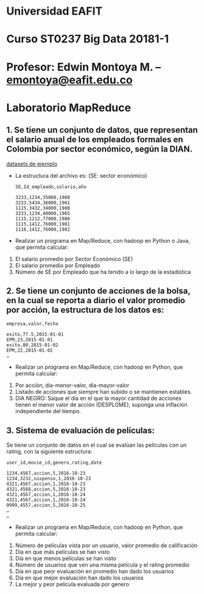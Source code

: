 # Universidad EAFIT
# Curso ST0237 Big Data 20181-1
# Profesor: Edwin Montoya M. – emontoya@eafit.edu.co

# Laboratorio MapReduce

## 1. Se tiene un conjunto de datos, que representan el salario anual de los empleados formales en Colombia por sector económico, según la DIAN.

[datasets de ejemplo](../datasets)

* La estructura del archivo es: (SE: sector económico)

      SE,Id_empleado,salario,año

      3233,1234,35000,1960
      3233,5434,36000,1961
      1115,3432,34000,1980
      3233,1234,40000,1965
      1115,1212,77000,1980
      1115,1412,76000,1981
      1116,1412,76000,1982

* Realizar un programa en Map/Reduce, con hadoop en Python o Java, que permita calcular:

1. El salario promedio por Sector Económico (SE)
2. El salario promedio por Empleado
3. Número de SE por Empleado que ha tenido a lo largo de la estadística

## 2. Se tiene un conjunto de acciones de la bolsa, en la cual se reporta a diario el valor promedio por acción, la estructura de los datos es:

    empresa,valor,fecha

    exito,77.5,2015-01-01
    EPM,23,2015-01-01
    exito,80,2015-01-02
    EPM,22,2015-01-02
    …

* Realizar un programa en Map/Reduce, con hadoop en Python, que permita calcular:

1. Por acción, dia-menor-valor, día-mayor-valor
2. Listado de acciones que siempre han subido o se mantienen estables.
3. DIA NEGRO: Saque el día en el que la mayor cantidad de acciones tienen el menor valor de acción (DESPLOME), suponga una inflación independiente del tiempo.

## 3. Sistema de evaluación de películas:

Se tiene un conjunto de datos en el cual se evalúan las películas con un rating, con la siguiente estructura:

    user_id,movie_id,genero,rating,date

    1234,4567,accion,5,2016-10-23
    1234,3232,suspenso,1,2016-10-23
    4321,4567,accion,1,2016-10-23
    4321,4568,accion,5,2016-10-23
    4321,4567,accion,1,2016-10-24
    4321,4567,accion,1,2016-10-24
    9999,4557,accion,5,2016-10-25
    …
    …

* Realizar un programa en Map/Reduce, con hadoop en Python, que permita calcular:

1. Número de películas vista por un usuario, valor promedio de calificación
2. Día en que más películas se han visto
3. Día en que menos películas se han visto
4. Número de usuarios que ven una misma película y el rating promedio
5. Día en que peor evaluación en promedio han dado los usuarios
6. Día en que mejor evaluación han dado los usuarios
7. La mejor y peor película evaluada por genero
